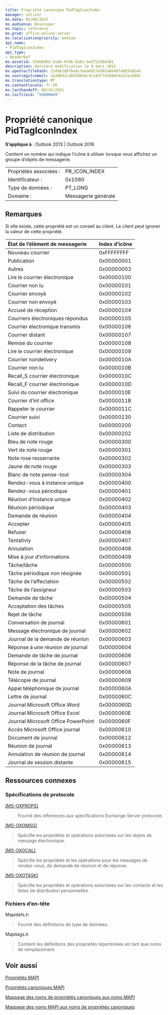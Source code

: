 ```yaml
---
title: Propriété canonique PidTagIconIndex
manager: soliver
ms.date: 03/09/2015
ms.audience: Developer
ms.topic: reference
ms.prod: office-online-server
ms.localizationpriority: medium
api_name:
- PidTagIconIndex
api_type:
- HeaderDef
ms.assetid: 35bb0d6d-41d4-47d6-b161-be3721894201
description: Dernière modification le 9 mars 2015
ms.openlocfilehash: 2149e2d67bedc3aea6927e502a8d497a893a81e6
ms.sourcegitcommit: a1d9041c20256616c9c183f7d1049142a7ac6991
ms.translationtype: MT
ms.contentlocale: fr-FR
ms.lasthandoff: 09/24/2021
ms.locfileid: "59600049"
---
```

# <a name="pidtagiconindex-canonical-property"></a>Propriété canonique PidTagIconIndex

  
  
**S’applique à** : Outlook 2013 | Outlook 2016 
  
Contient un nombre qui indique l’icône à utiliser lorsque vous affichez un groupe d’objets de messagerie.
  
|||
|:-----|:-----|
|Propriétés associées :  <br/> |PR_ICON_INDEX  <br/> |
|Identificateur :  <br/> |0x1080  <br/> |
|Type de données :  <br/> |PT_LONG  <br/> |
|Domaine :  <br/> |Messagerie générale  <br/> |
   
## <a name="remarks"></a>Remarques

Si elle existe, cette propriété est un conseil au client. Le client peut ignorer la valeur de cette propriété. 
  
|**État de l’élément de messagerie**|**Index d’icône**|
|:-----|:-----|
|Nouveau courrier  <br/> |0xFFFFFFFF  <br/> |
|Publication  <br/> |0x00000001  <br/> |
|Autres  <br/> |0x00000003  <br/> |
|Lire le courrier électronique  <br/> |0x00000100  <br/> |
|Courrier non lu  <br/> |0x00000101  <br/> |
|Courrier envoyé  <br/> |0x00000102  <br/> |
|Courrier non envoyé  <br/> |0x00000103  <br/> |
|Accusé de réception  <br/> |0x00000104  <br/> |
|Courriers électroniques répondus  <br/> |0x00000105  <br/> |
|Courrier électronique transmis  <br/> |0x00000106  <br/> |
|Courrier distant  <br/> |0x00000107  <br/> |
|Remise du courrier  <br/> |0x00000108  <br/> |
|Lire le courrier électronique  <br/> |0x00000109  <br/> |
|Courrier nondelivery  <br/> |0x0000010A  <br/> |
|Courrier non lu  <br/> |0x0000010B  <br/> |
|Recall_S courrier électronique  <br/> |0x0000010C  <br/> |
|Recall_F courrier électronique  <br/> |0x0000010D  <br/> |
|Suivi du courrier électronique  <br/> |0x0000010E  <br/> |
|Courrier d’int office  <br/> |0x0000011B  <br/> |
|Rappeler le courrier  <br/> |0x0000011C  <br/> |
|Courrier suivi  <br/> |0x00000130  <br/> |
|Contact  <br/> |0x00000200  <br/> |
|Liste de distribution  <br/> |0x00000202  <br/> |
|Bleu de note rouge  <br/> |0x00000300  <br/> |
|Vert de note rouge  <br/> |0x00000301  <br/> |
|Note rose resserrante  <br/> |0x00000302  <br/> |
|Jaune de note rouge  <br/> |0x00000303  <br/> |
|Blanc de note pense-tout  <br/> |0x00000304  <br/> |
|Rendez-vous à instance unique  <br/> |0x00000400  <br/> |
|Rendez-vous périodique  <br/> |0x00000401  <br/> |
|Réunion d’instance unique  <br/> |0x00000402  <br/> |
|Réunion périodique  <br/> |0x00000403  <br/> |
|Demande de réunion  <br/> |0x00000404  <br/> |
|Accepter  <br/> |0x00000405  <br/> |
|Refuser  <br/> |0x00000406  <br/> |
|Tentativly  <br/> |0x00000407  <br/> |
|Annulation  <br/> |0x00000408  <br/> |
|Mise à jour d’informations  <br/> |0x00000409  <br/> |
|Tâche/tâche  <br/> |0x00000500  <br/> |
|Tâche périodique non résignée  <br/> |0x00000501  <br/> |
|Tâche de l’affectation  <br/> |0x00000502  <br/> |
|Tâche de l’assigneur  <br/> |0x00000503  <br/> |
|Demande de tâche  <br/> |0x00000504  <br/> |
|Acceptation des tâches  <br/> |0x00000505  <br/> |
|Rejet de tâche  <br/> |0x00000506  <br/> |
|Conversation de journal  <br/> |0x00000601  <br/> |
|Message électronique de journal  <br/> |0x00000602  <br/> |
|Journal de la demande de réunion  <br/> |0x00000603  <br/> |
|Réponse à une réunion de journal  <br/> |0x00000604  <br/> |
|Demande de tâche de journal  <br/> |0x00000606  <br/> |
|Réponse de la tâche de journal  <br/> |0x00000607  <br/> |
|Note de journal  <br/> |0x00000608  <br/> |
|Télécopie de journal  <br/> |0x00000609  <br/> |
|Appel téléphonique de journal  <br/> |0x0000060A  <br/> |
|Lettre de journal  <br/> |0x0000060C  <br/> |
|Journal Microsoft Office Word  <br/> |0x0000060D  <br/> |
|Journal Microsoft Office Excel  <br/> |0x0000060E  <br/> |
|Journal Microsoft Office PowerPoint  <br/> |0x0000060F  <br/> |
|Accès Microsoft Office journal  <br/> |0x00000610  <br/> |
|Document de journal  <br/> |0x00000612  <br/> |
|Réunion de journal  <br/> |0x00000613  <br/> |
|Annulation de réunion de journal  <br/> |0x00000614  <br/> |
|Journal de session distante  <br/> |0x00000615  <br/> |
   
## <a name="related-resources"></a>Ressources connexes

### <a name="protocol-specifications"></a>Spécifications de protocole

[[MS-OXPROPS]](https://msdn.microsoft.com/library/f6ab1613-aefe-447d-a49c-18217230b148%28Office.15%29.aspx)
  
> Fournit des références aux spécifications Exchange Server protocole.
    
[[MS-OXOMSG]](https://msdn.microsoft.com/library/daa9120f-f325-4afb-a738-28f91049ab3c%28Office.15%29.aspx)
  
> Spécifie les propriétés et opérations autorisées sur les objets de message électronique.
    
[[MS-OXOCAL]](https://msdn.microsoft.com/library/09861fde-c8e4-4028-9346-e7c214cfdba1%28Office.15%29.aspx)
  
> Spécifie les propriétés et les opérations pour les messages de rendez-vous, de demande de réunion et de réponse.
    
[[MS-OXOTASK]](https://msdn.microsoft.com/library/55600ec0-6195-4730-8436-59c7931ef27e%28Office.15%29.aspx)
  
> Spécifie les propriétés et opérations autorisées sur les contacts et les listes de distribution personnelles.
    
### <a name="header-files"></a>Fichiers d’en-tête

Mapidefs.h
  
> Fournit des définitions de type de données.
    
Mapitags.h
  
> Contient les définitions des propriétés répertoriées en tant que noms de remplacement.
    
## <a name="see-also"></a>Voir aussi



[Propriétés MAPI](mapi-properties.md)
  
[Propriétés canoniques MAPI](mapi-canonical-properties.md)
  
[Mappage des noms de propriétés canoniques aux noms MAPI](mapping-canonical-property-names-to-mapi-names.md)
  
[Mappage des noms MAPI aux noms de propriétés canoniques](mapping-mapi-names-to-canonical-property-names.md)

